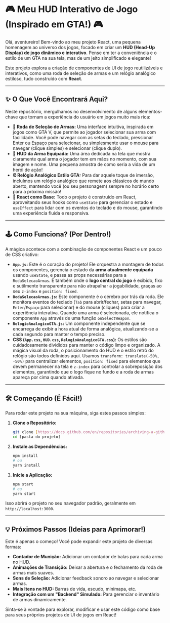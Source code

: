 # 🎮 Meu HUD Interativo de Jogo (Inspirado em GTA!) 🎮

Olá, aventureiro! Bem-vindo ao meu projeto React, uma pequena homenagem ao universo dos jogos, focado em criar um **HUD (Head-Up Display) de jogo dinâmico e interativo**. Pense em ter a conveniência e o estilo de um GTA na sua tela, mas de um jeito simplificado e elegante!

Este projeto explora a criação de componentes de UI de jogo reutilizáveis e interativos, como uma roda de seleção de armas e um relógio analógico estiloso, tudo construído com **React**.

---

## ✨ O Que Você Encontrará Aqui?

Neste repositório, mergulhamos no desenvolvimento de alguns elementos-chave que tornam a experiência do usuário em jogos muito mais rica:

* **🎡 Roda de Seleção de Armas:** Uma interface intuitiva, inspirada em jogos como GTA V, que permite ao jogador selecionar sua arma com facilidade. Você pode navegar com as setas do teclado, pressionar Enter ou Espaço para selecionar, ou simplesmente usar o mouse para navegar (clique simples) e selecionar (clique duplo).
* **🔫 HUD da Arma Equipada:** Uma área dedicada na tela que mostra claramente qual arma o jogador tem em mãos no momento, com sua imagem e nome. Uma pequena amostra de como seria a vida de um herói de ação!
* **⏰ Relógio Analógico Estilo GTA:** Para dar aquele toque de imersão, incluímos um relógio analógico que remete aos clássicos de mundo aberto, mantendo você (ou seu personagem) sempre no horário certo para a próxima missão!
* **🚀 React como Base:** Todo o projeto é construído em React, aproveitando seus hooks como `useState` para gerenciar o estado e `useEffect` para lidar com os eventos do teclado e do mouse, garantindo uma experiência fluida e responsiva.

---

## 🕹️ Como Funciona? (Por Dentro!)

A mágica acontece com a combinação de componentes React e um pouco de CSS criativo:

* **`App.js`:** Este é o coração do projeto! Ele orquestra a montagem de todos os componentes, gerencia o estado da **arma atualmente equipada** usando `useState`, e passa as props necessárias para a `RodaSelecaoArmas`. É também onde o **logo central do jogo** é exibido, fixo e sutilmente transparente para não atrapalhar a jogabilidade, graças ao seu `z-index` e `position: fixed`.
* **`RodaSelecaoArmas.js`:** Este componente é o cérebro por trás da roda. Ele monitora eventos do teclado (`Tab` para abrir/fechar, setas para navegar, `Enter`/`Espaço` para selecionar) e do mouse (cliques) para criar a experiência interativa. Quando uma arma é selecionada, ele notifica o componente `App` através de uma função `onSelectWeapon`.
* **`RelogioAnalogicoGTA.js`:** Um componente independente que se encarrega de exibir a hora atual de forma analógica, atualizando-se a cada segundo para manter o tempo preciso.
* **CSS (`App.css`, `HUD.css`, `RelogioAnalogicoGTA.css`):** Os estilos são cuidadosamente divididos para manter o código limpo e organizado. A mágica visual da roda, o posicionamento do HUD e o estilo retrô do relógio são todos definidos aqui. Usamos `transform: translate(-50%, -50%)` para centralizar elementos, `position: fixed` para elementos que devem permanecer na tela e `z-index` para controlar a sobreposição dos elementos, garantindo que o logo fique no fundo e a roda de armas apareça por cima quando ativada.

---

## 🛠️ Começando (É Fácil!)

Para rodar este projeto na sua máquina, siga estes passos simples:

1.  **Clone o Repositório:**
    ```bash
    git clone [https://docs.github.com/en/repositories/archiving-a-github-repository/referencing-and-citing-content](https://docs.github.com/en/repositories/archiving-a-github-repository/referencing-and-citing-content)
    cd [pasta do projeto]
    ```
2.  **Instale as Dependências:**
    ```bash
    npm install
    # ou
    yarn install
    ```
3.  **Inicie a Aplicação:**
    ```bash
    npm start
    # ou
    yarn start
    ```

Isso abrirá o projeto no seu navegador padrão, geralmente em `http://localhost:3000`.

---

## 💡 Próximos Passos (Ideias para Aprimorar!)

Este é apenas o começo! Você pode expandir este projeto de diversas formas:

* **Contador de Munição:** Adicionar um contador de balas para cada arma no HUD.
* **Animações de Transição:** Deixar a abertura e o fechamento da roda de armas mais suaves.
* **Sons de Seleção:** Adicionar feedback sonoro ao navegar e selecionar armas.
* **Mais Itens no HUD:** Barras de vida, escudo, minimapa, etc.
* **Integração com um "Backend" Simulado:** Para gerenciar o inventário de armas dinamicamente.

Sinta-se à vontade para explorar, modificar e usar este código como base para seus próprios projetos de UI de jogos em React!
